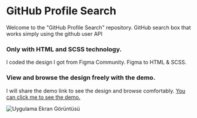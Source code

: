 <h1 >GitHub  Profile Search</h1>

<p>Welcome to the "GitHub  Profile Search" repository. GitHub  search box that works simply using the github user API</p>


<h3>Only with HTML and SCSS technology.</h3>
<p>I coded the design I got from Figma Community. Figma to HTML & SCSS.</p>

<h3>View and browse the design freely with the demo.</h3>
<p>I will share the demo link to see the design and browse comfortably. <a href="https://github-profile-searches.netlify.app/" target="_blank">You can click me to see the demo.</a>

![Uygulama Ekran Görüntüsü](https://i.hizliresim.com/c5st9dt.gif)


  
